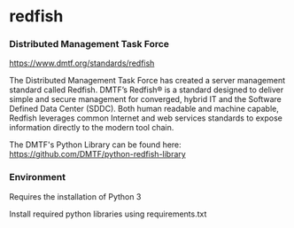 # redfish
### Distributed Management Task Force

https://www.dmtf.org/standards/redfish

The Distributed Management Task Force has created a server management standard called Redfish. 
DMTF’s Redfish® is a standard designed to deliver simple and secure management for converged, 
hybrid IT and the Software Defined Data Center (SDDC). Both human readable and machine capable, 
Redfish leverages common Internet and web services standards to expose information directly to 
the modern tool chain.

The DMTF's Python Library can be found here:
https://github.com/DMTF/python-redfish-library

### Environment
Requires the installation of Python 3

Install required python libraries using requirements.txt